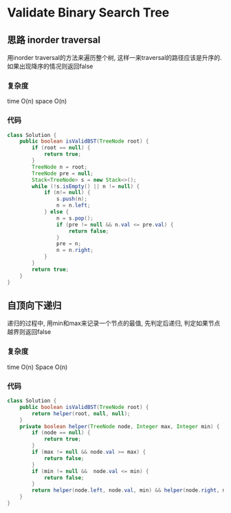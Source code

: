# Validate Binary Search Tree

## 思路 inorder traversal
用inorder traversal的方法来遍历整个树, 这样一来traversal的路径应该是升序的. 如果出现降序的情况则返回false
### 复杂度
time O(n) space O(n)

### 代码
```java
class Solution {
    public boolean isValidBST(TreeNode root) {
        if (root == null) {
            return true;
        }
        TreeNode n = root;
        TreeNode pre = null;
        Stack<TreeNode> s = new Stack<>();
        while (!s.isEmpty() || n != null) {
            if (n!= null) {
                s.push(n);
                n = n.left;
            } else {
                n = s.pop();
                if (pre != null && n.val <= pre.val) {
                    return false;
                }
                pre = n;
                n = n.right;
            }
        }
        return true;
    }
}

```

## 自顶向下递归
递归的过程中, 用min和max来记录一个节点的最值, 先判定后递归, 判定如果节点越界则返回false
### 复杂度
time O(n) Space O(n)

### 代码

```java
class Solution {
    public boolean isValidBST(TreeNode root) {
        return helper(root, null, null);
    }
    private boolean helper(TreeNode node, Integer max, Integer min) {
        if (node == null) {
            return true;
        }
        if (max != null && node.val >= max) {
            return false;
        }
        if (min != null &&  node.val <= min) {
            return false;
        }
        return helper(node.left, node.val, min) && helper(node.right, max, node.val);
    }
}

```
